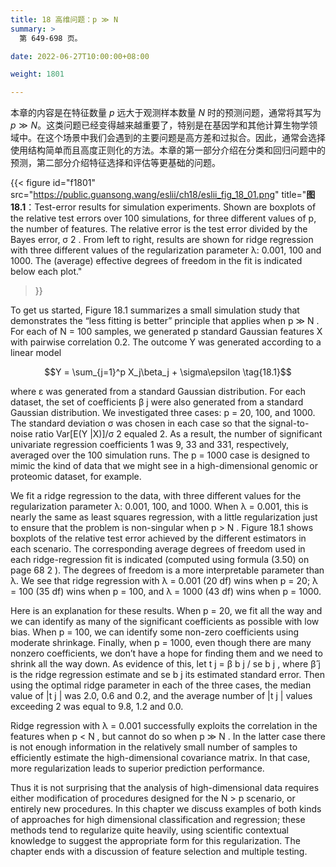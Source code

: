 ```yaml
---
title: 18 高维问题：p ≫ N
summary: >
  第 649-698 页。

date: 2022-06-27T10:00:00+08:00

weight: 1801

---
```


本章的内容是在特征数量 $p$ 远大于观测样本数量 $N$ 时的预测问题，通常将其写为 $p\gg N$。这类问题已经变得越来越重要了，特别是在基因学和其他计算生物学领域中。在这个场景中我们会遇到的主要问题是高方差和过拟合。因此，通常会选择使用结构简单而且高度正则化的方法。本章的第一部分介绍在分类和回归问题中的预测，第二部分介绍特征选择和评估等更基础的问题。

{{< figure
  id="f1801"
  src="https://public.guansong.wang/eslii/ch18/eslii_fig_18_01.png"
  title="**图 18.1**：Test-error results for simulation experiments. Shown are boxplots of the relative test errors over 100 simulations, for three different values of p, the number of features. The relative error is the test error divided by the Bayes error, σ 2 . From left to right, results are shown for ridge regression with three different values of the regularization parameter λ: 0.001, 100 and 1000. The (average) effective degrees of freedom in the fit is indicated below each plot."
>}}

To get us started, Figure 18.1 summarizes a small simulation study that
demonstrates the “less fitting is better” principle that applies when p ≫ N .
For each of N = 100 samples, we generated p standard Gaussian features
X with pairwise correlation 0.2. The outcome Y was generated according
to a linear model

$$Y = \sum_{j=1}^p X_j\beta_j + \sigma\epsilon \tag{18.1}$$

where ε was generated from a standard Gaussian distribution. For each
dataset, the set of coefficients β j were also generated from a standard
Gaussian distribution. We investigated three cases: p = 20, 100, and 1000. The
standard deviation σ was chosen in each case so that the signal-to-noise
ratio Var[E(Y |X)]/σ 2 equaled 2. As a result, the number of significant
univariate regression coefficients 1 was 9, 33 and 331, respectively, averaged
over the 100 simulation runs. The p = 1000 case is designed to mimic the
kind of data that we might see in a high-dimensional genomic or proteomic
dataset, for example.

We fit a ridge regression to the data, with three different values for the
regularization parameter λ: 0.001, 100, and 1000. When λ = 0.001, this
is nearly the same as least squares regression, with a little regularization
just to ensure that the problem is non-singular when p > N . Figure 18.1
shows boxplots of the relative test error achieved by the different estimators
in each scenario. The corresponding average degrees of freedom used in
each ridge-regression fit is indicated (computed using formula (3.50) on
page 68 2 ). The degrees of freedom is a more interpretable parameter than
λ. We see that ridge regression with λ = 0.001 (20 df) wins when p = 20;
λ = 100 (35 df) wins when p = 100, and λ = 1000 (43 df) wins when
p = 1000.

Here is an explanation for these results. When p = 20, we fit all the way
and we can identify as many of the significant coefficients as possible with
low bias. When p = 100, we can identify some non-zero coefficients using
moderate shrinkage. Finally, when p = 1000, even though there are many
nonzero coefficients, we don’t have a hope for finding them and we need
to shrink all the way down. As evidence of this, let t j = β b j / se
b j , where β̂ j is the ridge regression estimate and se
b j its estimated standard error. Then
using the optimal ridge parameter in each of the three cases, the median
value of |t j | was 2.0, 0.6 and 0.2, and the average number of |t j | values
exceeding 2 was equal to 9.8, 1.2 and 0.0.

Ridge regression with λ = 0.001 successfully exploits the correlation in
the features when p < N , but cannot do so when p ≫ N . In the latter case
there is not enough information in the relatively small number of samples
to efficiently estimate the high-dimensional covariance matrix. In that case,
more regularization leads to superior prediction performance.

Thus it is not surprising that the analysis of high-dimensional data
requires either modification of procedures designed for the N > p scenario, or
entirely new procedures. In this chapter we discuss examples of both kinds
of approaches for high dimensional classification and regression; these methods
tend to regularize quite heavily, using scientific contextual knowledge
to suggest the appropriate form for this regularization. The chapter ends
with a discussion of feature selection and multiple testing.

[^1]: 原文脚注 1：We call a regression coefficient significant if $|\hat{\beta}\_j/\hat{se}\_j|\geq 2$, where $\hat{\beta}\_j$ is the estimated (univariate) coefficient and $\hat{se}\_j$ is its estimated standard error.
[^2]: 原文脚注 2：For a fixed value of the regularization parameter λ, the degrees of freedom depends on the observed predictor values in each simulation. Hence we compute the average degrees of freedom over simulations
